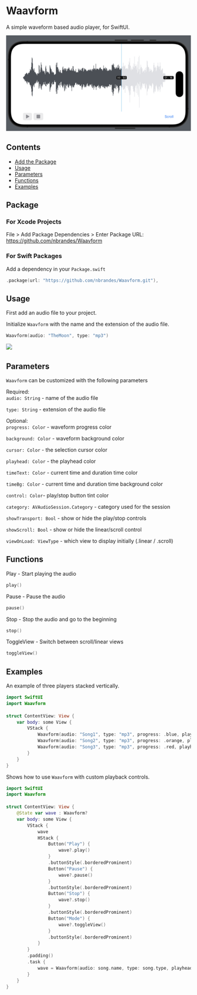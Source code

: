 # Waavform

A simple waveform based audio player, for SwiftUI.

<img src=https://raw.githubusercontent.com/nbrandes/Waavform/main/Docs/Media/waavform_linear.png />

## Contents

- [Add the Package](#package)
- [Usage](#usage)
- [Parameters](#parameters)
- [Functions](#functions)
- [Examples](#examples)

## Package

### For Xcode Projects

File > Add Package Dependencies > Enter Package URL: https://github.com/nbrandes/Waavform

### For Swift Packages

Add a dependency in your `Package.swift`

```swift
.package(url: "https://github.com/nbrandes/Waavform.git"),
```

## Usage

First add an audio file to your project. 

Initialize `Waavform` with the name and the extension of the audio file.

```swift
Waavform(audio: "TheMoon", type: "mp3")
```

<img src=https://raw.githubusercontent.com/nbrandes/Waavform/main/Docs/Media/scroll_edit_clip.gif />


## Parameters

`Waavform` can be customized with the following parameters 

Required: \
`audio: String` - name of the audio file 

`type: String` - extension of the audio file

Optional: \
`progress: Color` - waveform progress color 

`background: Color` - waveform background color 

`cursor: Color` - the selection cursor color 

`playhead: Color` - the playhead color 

`timeText: Color` - current time and duration time color 

`timeBg: Color` - current time and duration time background color 

`control: Color`- play/stop button tint color 

`category: AVAudioSession.Category` - category used for the session

`showTransport: Bool` - show or hide the play/stop controls 

`showScroll: Bool` - show or hide the linear/scroll control 

`viewOnLoad: ViewType` - which view to display initially (.linear / .scroll)



## Functions

Play - Start playing the audio
```swift
play()
```

Pause - Pause the audio
```swift
pause()
```

Stop - Stop the audio and go to the beginning
```swift
stop()
```

ToggleView - Switch between scroll/linear views
```swift
toggleView()
```


## Examples

An example of three players stacked vertically. 

```swift
import SwiftUI
import Waavform

struct ContentView: View {
    var body: some View {
        VStack {
            Waavform(audio: "Song1", type: "mp3", progress: .blue, playhead: .cyan, viewOnLoad: .scroll)
            Waavform(audio: "Song2", type: "mp3", progress: .orange, playhead: .cyan, viewOnLoad: .linear)
            Waavform(audio: "Song3", type: "mp3", progress: .red, playhead: .cyan)
        }
    }
}
```

Shows how to use `Waavform` with custom playback controls.

```swift
import SwiftUI
import Waavform

struct ContentView: View {
    @State var wave : Waavform?
    var body: some View {
        VStack {
            wave
            HStack {
                Button("Play") {
                    wave?.play()
                }
                .buttonStyle(.borderedProminent)
                Button("Pause") {
                    wave?.pause()
                }
                .buttonStyle(.borderedProminent)
                Button("Stop") {
                    wave?.stop()
                }
                .buttonStyle(.borderedProminent)
                Button("Mode") {
                    wave?.toggleView()
                }
                .buttonStyle(.borderedProminent)
            }
        }
        .padding()
        .task {
            wave = Waavform(audio: song.name, type: song.type, playhead: .cyan, showControls: false, viewOnLoad: .scroll)
        }
    }
}
```
